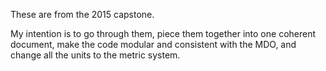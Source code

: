 These are from the 2015 capstone.

My intention is to go through them, piece them together into one coherent document, make the code modular and consistent with the MDO, and change all the units to the metric system.
